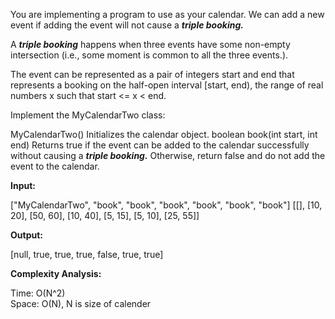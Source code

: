 You are implementing a program to use as your calendar. We can add a new event if adding the event will not cause a ***triple booking.***

A ***triple booking*** happens when three events have some non-empty intersection (i.e., some moment is common to all the three events.).

The event can be represented as a pair of integers start and end that represents a booking on the half-open interval [start, end), the range of real numbers x such that start <= x < end.

Implement the MyCalendarTwo class:

MyCalendarTwo() Initializes the calendar object.
boolean book(int start, int end) Returns true if the event can be added to the calendar successfully without causing a ***triple booking.*** Otherwise, return false and do not add the event to the calendar.

**Input:**

["MyCalendarTwo", "book", "book", "book", "book", "book", "book"]
[[], [10, 20], [50, 60], [10, 40], [5, 15], [5, 10], [25, 55]] <br>

**Output:**

[null, true, true, true, false, true, true]

**Complexity Analysis:**

Time: O(N^2) <br>
Space: O(N), N is size of calender
 
